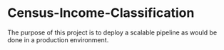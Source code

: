 # Census-Income-Classification
The purpose of this project is to deploy a scalable pipeline as would be done in a production environment. 
